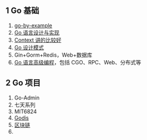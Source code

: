 ## 1 Go 基础

1. [go-by-example](https://gobyexample-cn.github.io/)
2. [Go 语言设计与实现](https://draveness.me/golang/#fn:1)
3. [Context 讲的比较好](https://www.practical-go-lessons.com/)
4. [Go 设计模式](https://lailin.xyz/post/go-design-pattern.html)
5. Gin+Gorm+Redis，Web+数据库
6. [Go 语言高级编程](https://chai2010.cn/advanced-go-programming-book/)，包括 CGO、RPC、Web、分布式等
## 2 Go 项目
1. Go-Admin
2. 七天系列
3. MIT6824
4. [Godis](https://github.com/HDT3213/godis)
5. [区块链](https://github.com/Jeiwan/blockchain_go)
6. 